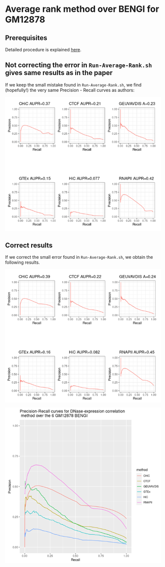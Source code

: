 # Average rank method over BENGI for GM12878

## Prerequisites

Detailed procedure is explained [here](/notes_BENGI/avg_rank_method/avg_rank_method_with_code).

## Not correcting the error in `Run-Average-Rank.sh` gives same results as in the paper

If we keep the small mistake found in `Run-Average-Rank.sh`, we find (hopefully!) the very same Precision - Recall curves as authors:

![Image: Precision-Recall curves and AUPR with small mistake in Run-Average-Rank.sh](same_AUPR_as_authors.png)

## Correct results

If we correct the small error found in `Run-Average-Rank.sh`, we obtain the following results.

![Image: Precision-Recall curves and AUPR](correct_results_with_aupr.png)

![Image: Precision-Recall curves](correct_results.png)

